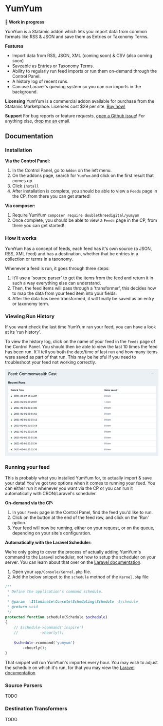 # YumYum

**🚧  Work in progress**

YumYum is a Statamic addon which lets you import data from common formats like RSS & JSON and save them as Entries or Taxonomy Terms.

**Features**
* Import data from RSS, JSON, XML (coming soon) & CSV (also coming soon)
* Saveable as Entries or Taxonomy Terms.
* Ability to regularly run feed imports or run them on-demand through the Control Panel.
* A history log of recent runs.
* Can use Laravel's queuing system so you can run imports in the background.

**Licensing**
YumYum is a commercial addon available for purchase from the Statamic Marketplace. Licenses cost $29 per site. [Buy now!](https://statamic.com/yumyum)

**Support**
For bug reports or feature requests, [open a Github issue](https://github.com/doublethreedigital/yumyum/issues/new)! For anything else, [drop me an email](mailto:hello@doublethree.digital).

## Documentation

### Installation

**Via the Control Panel:**

1. In the Control Panel, go to `Addon` on the left menu.
2. On the addons page, search for `YumYum` and click on the first result that comes up.
3. Click `Install`
4. After installation is complete, you should be able to view a `Feeds` page in the CP, from there you can get started!

**Via composer:**

1. Require YumYum `composer require doublethreedigital/yumyum`
2. Once complete, you should be able to view a `Feeds` page in the CP, from there you can get started!

### How it works

YumYum has a concept of feeds, each feed has it's own source (a JSON, RSS, XML feed) and has a destination, whether that be entries in a collection or terms in a taxonomy.

Whenever a feed is run, it goes through three steps:

1. It'll use a 'source parser' to get the items from the feed and return it in such a way everything else can understand.
2. Then, the feed items will pass through a 'transformer', this decides how to map the data from your feed item into your fields.
3. After the data has been transformed, it will finally be saved as an entry or taxonomy term.

### Viewing Run History

If you want check the last time YumYum ran your feed, you can have a look at its 'run history'.

To view the history log, click on the name of your feed in the `Feeds` page of the Control Panel. You should then be able to view the last 10 times the feed has been run. It'll tell you both the date/time of last run and how many items were saved as part of that run. This may be helpful if you need to troubleshoot your feed not working correctly.

![History Log](./history-log.png)

### Running your feed

This is probably what you installed YumYum for, to actually import & save your data! You've got two options when it comes to running your feed. You can either run it whenever you want via the CP or you can run it automatically with CRON/Laravel's scheduler.

**On-demand via the CP:**

1. In your `Feeds` page in the Control Panel, find the feed you'd like to run.
2. Click on the button at the end of the feed row, and click on the 'Run' option.
3. Your feed will now be running, either on your request, or on the queue, depending on your site's configuration.

**Automatically with the Laravel Scheduler:**

We're only going to cover the process of actually adding YumYum's command to the Laravel scheduler, not how to setup the scheduler on your server. You can learn about that over on the [Laravel documentation](https://laravel.com/docs/master/scheduling#running-the-scheduler).

1. Open your `app/Console/Kernel.php` file.
2. Add the below snippet to the `schedule` method of the `Kernel.php` file

```php
/**
 * Define the application's command schedule.
 *
 * @param  \Illuminate\Console\Scheduling\Schedule  $schedule
 * @return void
 */
protected function schedule(Schedule $schedule)
{
    // $schedule->command('inspire')
    //          ->hourly();

    $schedule->command('yumyum')
        ->hourly();
}
```

That snippet will run YumYum's importer every hour. You may wish to adjust the schedule on which it's run, for that you may view the [Laravel documentation](https://laravel.com/docs/master/scheduling#schedule-frequency-options).

### Source Parsers

TODO

### Destination Transformers

TODO
